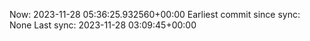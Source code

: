 Now: 2023-11-28 05:36:25.932560+00:00 Earliest commit since sync: None Last sync: 2023-11-28 03:09:45+00:00
